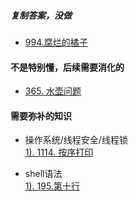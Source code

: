 ##### 复制答案，没做
- [994.腐烂的橘子](https://leetcode-cn.com/problems/rotting-oranges/)     

#### 不是特别懂，后续需要消化的
- [365. 水壶问题](https://leetcode-cn.com/problems/water-and-jug-problem/)

#### 需要弥补的知识
- 操作系统/线程安全/线程锁      
[1). 1114. 按序打印](https://leetcode-cn.com/problems/print-in-order/solution/1114-an-xu-da-yin-python3de-5chong-jie-fa-by-tuotu/)

- shell语法      
[1). 195.第十行](https://leetcode-cn.com/problems/tenth-line/solution/3chong-fang-shi-by-thson/)
